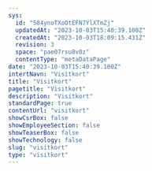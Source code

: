 ```yaml
---
sys:
  id: "584ynoTXoOtEFN7YlXTmZj"
  updatedAt: "2023-10-03T15:40:39.100Z"
  createdAt: "2023-10-03T18:09:15.431Z"
  revision: 3
  space: "pae07rsu8v0z"
  contentType: "metaDataPage"
date: "2023-10-03T15:40:39.100Z"
intertNavn: "Visitkort"
title: "Visitkort"
pagetitle: "Visitkort"
description: "Visitkort"
standardPage: true
contentUrl: "visitkort"
showCsrBox: false
showEmployeeSection: false
showTeaserBox: false
showTechnology: false
slug: "visitkort"
type: "visitkort"
---
```

